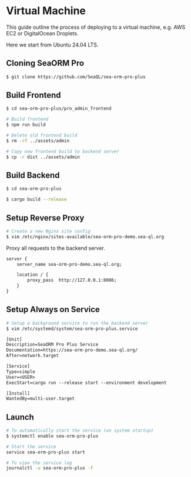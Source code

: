 # Virtual Machine

This guide outline the process of deploying to a virtual machine, e.g. AWS EC2 or DigitalOcean Droplets.

Here we start from Ubuntu 24.04 LTS.

## Cloning SeaORM Pro

```sh
$ git clone https://github.com/SeaQL/sea-orm-pro-plus
```

## Build Frontend

```sh
$ cd sea-orm-pro-plus/pro_admin_frontend

# Build frontend
$ npm run build

# Delete old frontend build
$ rm -rf ../assets/admin

# Copy new frontend build to backend server
$ cp -r dist ../assets/admin
```

## Build Backend

```sh
$ cd sea-orm-pro-plus

$ cargo build --release
```

## Setup Reverse Proxy

```sh
# Create a new Nginx site config
$ vim /etc/nginx/sites-available/sea-orm-pro-demo.sea-ql.org
```

Proxy all requests to the backend server.

```txt title=/etc/nginx/sites-available/sea-orm-pro-demo.sea-ql.org
server {
	server_name sea-orm-pro-demo.sea-ql.org;

	location / {
		proxy_pass  http://127.0.0.1:8086;
	}
}
```

## Setup Always on Service

```sh
# Setup a background service to run the backend server
$ vim /etc/systemd/system/sea-orm-pro-plus.service
```

```txt title=
[Unit]
Description=SeaORM Pro Plus Service
Documentation=https://sea-orm-pro-demo.sea-ql.org/
After=network.target

[Service]
Type=simple
User=<USER>
ExecStart=cargo run --release start --environment development

[Install]
WantedBy=multi-user.target
```

## Launch

```sh
# To automatically start the service (on system startup)
$ systemctl enable sea-orm-pro-plus

# Start the service
service sea-orm-pro-plus start

# To view the service log
journalctl -u sea-orm-pro-plus -f
```
